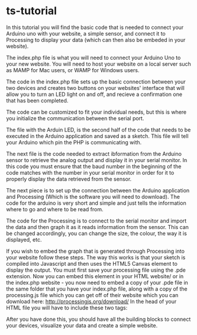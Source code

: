 # ts-tutorial
In this tutorial you will find the basic code that is needed to connect your Arduino uno with your website, a simple sensor, and connect it to Processing to display your data (which can then also be embeded in your website). 

The index.php file is what you will need to connect your Arduino Uno to your new website. You will need to host your website on a local server such as MAMP for Mac users, or WAMP for Windows users. 

The code in the index.php file sets up the basic connection between your two devices and creates two buttons on your websites' interface that will allow you to turn an LED light on and off, and recieve a confirmation one that has been completed.

The code can be customized to fit your individual needs, but this is where you initialize the communication between the serial port. 

The file with the Arduin LED, is the second half of the code that needs to be executed in the Arduino application and saved as a sketch. This file will tell your Arduino which pin the PHP is communicating with. 

The next file is the code needed to extract ibformation from the Arduino sensor to retrieve the analog output and display it in your serial monitor. In this code you must ensure that the baud number in the beginning of the code matches with the number in your serial monitor in order for it to properly display the data retrieved from the sensor. 

The next piece is to set up the connection between the Arduino application and Processing (Which is the software you will need to download). The code for the arduino is very short and simple and just tells the information where to go and where to be read from. 

The code for the Processing is to connect to the serial monitor and import the data and then graph it as it reads information from the sensor. This can be changed accordingly, you can change the size, the colour, the way it is displayed, etc. 

If you wish to embed the graph that is generated through Processing into your website follow these steps. The way this works is that your sketch is compiled into Javascript and then uses the HTML5 Canvas element to display the output. 
    You must first save your processing file using the .pde extension. Now you can embed this element in your HTML website/ or in the         index.php website - you now need to embed a copy of your .pde file in the same folder that you have your index.php file, along with a     copy of the processing.js file which you can get off of their website which you can download here: http://processingjs.org/download/
    In the head of your HTML file you will have to include these two tags:
        <script type="text/javascript" src="processing.js"></script>
        <canvas data-processing-sources="myProgram.pde"></canvas>

After you have done this, you should have all the building blocks to connect your devices, visualize your data and create a simple website.
